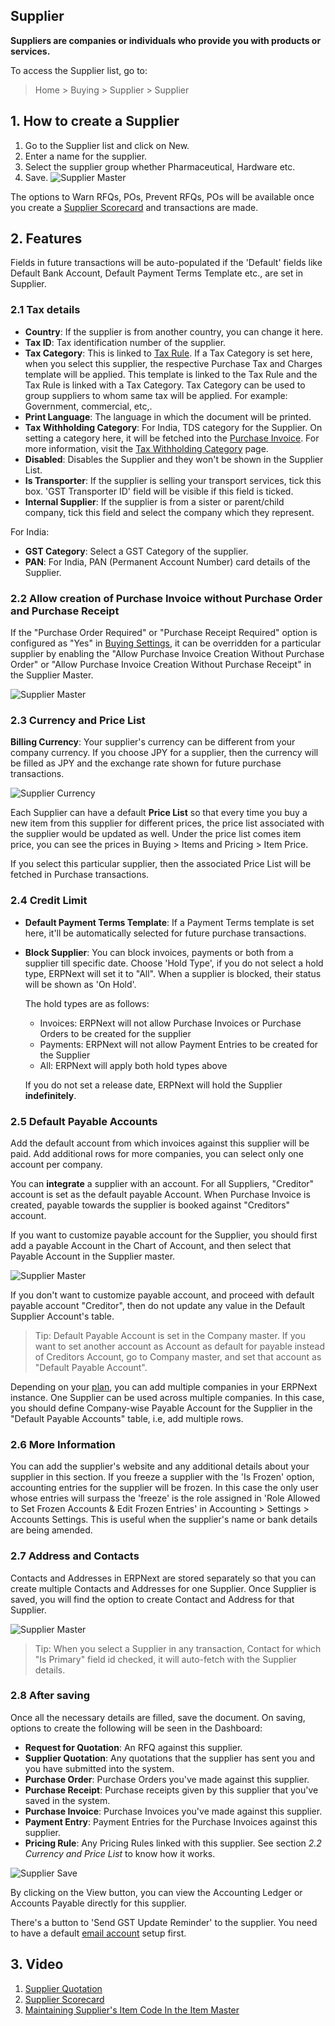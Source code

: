 ## Supplier

**Suppliers are companies or individuals who provide you with products or services.**

To access the Supplier list, go to:

> Home > Buying > Supplier > Supplier

## 1\. How to create a Supplier

1.  Go to the Supplier list and click on New.
2.  Enter a name for the supplier.
3.  Select the supplier group whether Pharmaceutical, Hardware etc.
4.  Save. ![Supplier Master](https://docs.erpnext.com/files/supplier-master.png)

The options to Warn RFQs, POs, Prevent RFQs, POs will be available once you create a [Supplier Scorecard](https://docs.erpnext.com/docs/v13/user/manual/en/buying/supplier-scorecard) and transactions are made.

## 2\. Features

Fields in future transactions will be auto-populated if the 'Default' fields like Default Bank Account, Default Payment Terms Template etc., are set in Supplier.

### 2.1 Tax details

*   **Country**: If the supplier is from another country, you can change it here.
*   **Tax ID**: Tax identification number of the supplier.
*   **Tax Category**: This is linked to [Tax Rule](https://docs.erpnext.com/docs/v13/user/manual/en/accounts/tax-rule). If a Tax Category is set here, when you select this supplier, the respective Purchase Tax and Charges template will be applied. This template is linked to the Tax Rule and the Tax Rule is linked with a Tax Category. Tax Category can be used to group suppliers to whom same tax will be applied. For example: Government, commercial, etc,.
*   **Print Language**: The language in which the document will be printed.
*   **Tax Withholding Category**: For India, TDS category for the Supplier. On setting a category here, it will be fetched into the [Purchase Invoice](https://docs.erpnext.com/docs/v13/user/manual/en/accounts/purchase-invoice). For more information, visit the [Tax Withholding Category](https://docs.erpnext.com/docs/v13/user/manual/en/accounts/tax-withholding-category) page.
*   **Disabled**: Disables the Supplier and they won't be shown in the Supplier List.
*   **Is Transporter**: If the supplier is selling your transport services, tick this box. 'GST Transporter ID' field will be visible if this field is ticked.
*   **Internal Supplier**: If the supplier is from a sister or parent/child company, tick this field and select the company which they represent.

For India:

*   **GST Category**: Select a GST Category of the supplier.
*   **PAN**: For India, PAN (Permanent Account Number) card details of the Supplier.

### 2.2 Allow creation of Purchase Invoice without Purchase Order and Purchase Receipt

If the "Purchase Order Required" or "Purchase Receipt Required" option is configured as "Yes" in [Buying Settings](https://docs.erpnext.com/docs/v13/user/manual/en/buying/buying-settings), it can be overridden for a particular supplier by enabling the "Allow Purchase Invoice Creation Without Purchase Order" or "Allow Purchase Invoice Creation Without Purchase Receipt" in the Supplier Master.

![Supplier Master](https://docs.erpnext.com/files/supplier-po-pr-required.png)

### 2.3 Currency and Price List

**Billing Currency**: Your supplier's currency can be different from your company currency. If you choose JPY for a supplier, then the currency will be filled as JPY and the exchange rate shown for future purchase transactions.

![Supplier Currency](https://docs.erpnext.com/files/supplier-currency.gif)

Each Supplier can have a default **Price List** so that every time you buy a new item from this supplier for different prices, the price list associated with the supplier would be updated as well. Under the price list comes item price, you can see the prices in Buying > Items and Pricing > Item Price.

If you select this particular supplier, then the associated Price List will be fetched in Purchase transactions.

### 2.4 Credit Limit

*   **Default Payment Terms Template**: If a Payment Terms template is set here, it'll be automatically selected for future purchase transactions.
*   **Block Supplier**: You can block invoices, payments or both from a supplier till specific date. Choose 'Hold Type', if you do not select a hold type, ERPNext will set it to "All". When a supplier is blocked, their status will be shown as 'On Hold'.
    
    The hold types are as follows:
    
    *   Invoices: ERPNext will not allow Purchase Invoices or Purchase Orders to be created for the supplier
    *   Payments: ERPNext will not allow Payment Entries to be created for the Supplier
    *   All: ERPNext will apply both hold types above
    
    If you do not set a release date, ERPNext will hold the Supplier **indefinitely**.
    

### 2.5 Default Payable Accounts

Add the default account from which invoices against this supplier will be paid. Add additional rows for more companies, you can select only one account per company.

You can **integrate** a supplier with an account. For all Suppliers, "Creditor" account is set as the default payable Account. When Purchase Invoice is created, payable towards the supplier is booked against "Creditors" account.

If you want to customize payable account for the Supplier, you should first add a payable Account in the Chart of Account, and then select that Payable Account in the Supplier master.

![Supplier Master](https://docs.erpnext.com/files/supplier-payable-account.png)

If you don't want to customize payable account, and proceed with default payable account "Creditor", then do not update any value in the Default Supplier Account's table.

> Tip: Default Payable Account is set in the Company master. If you want to set another account as Account as default for payable instead of Creditors Account, go to Company master, and set that account as "Default Payable Account".

Depending on your [plan](https://erpnext.com/pricing), you can add multiple companies in your ERPNext instance. One Supplier can be used across multiple companies. In this case, you should define Company-wise Payable Account for the Supplier in the "Default Payable Accounts" table, i.e, add multiple rows.

### 2.6 More Information

You can add the supplier's website and any additional details about your supplier in this section. If you freeze a supplier with the 'Is Frozen' option, accounting entries for the supplier will be frozen. In this case the only user whose entries will surpass the 'freeze' is the role assigned in 'Role Allowed to Set Frozen Accounts & Edit Frozen Entries' in Accounting > Settings > Accounts Settings. This is useful when the supplier's name or bank details are being amended.

### 2.7 Address and Contacts

Contacts and Addresses in ERPNext are stored separately so that you can create multiple Contacts and Addresses for one Supplier. Once Supplier is saved, you will find the option to create Contact and Address for that Supplier.

![Supplier Master](https://docs.erpnext.com/files/supplier-new-address-contact.png)

> Tip: When you select a Supplier in any transaction, Contact for which "Is Primary" field id checked, it will auto-fetch with the Supplier details.

### 2.8 After saving

Once all the necessary details are filled, save the document. On saving, options to create the following will be seen in the Dashboard:

*   **Request for Quotation**: An RFQ against this supplier.
*   **Supplier Quotation**: Any quotations that the supplier has sent you and you have submitted into the system.
*   **Purchase Order**: Purchase Orders you've made against this supplier.
*   **Purchase Receipt**: Purchase receipts given by this supplier that you've saved in the system.
*   **Purchase Invoice**: Purchase Invoices you've made against this supplier.
*   **Payment Entry**: Payment Entries for the Purchase Invoices against this supplier.
*   **Pricing Rule**: Any Pricing Rules linked with this supplier. See section _2.2 Currency and Price List_ to know how it works.

![Supplier Save](https://docs.erpnext.com/files/supplier-save.png)

By clicking on the View button, you can view the Accounting Ledger or Accounts Payable directly for this supplier.

There's a button to 'Send GST Update Reminder' to the supplier. You need to have a default [email account](https://docs.erpnext.com/docs/v13/user/manual/en/setting-up/email/email-account) setup first.

## 3\. Video

1.  [Supplier Quotation](https://docs.erpnext.com/docs/v13/user/manual/en/buying/supplier-quotation)
2.  [Supplier Scorecard](https://docs.erpnext.com/docs/v13/user/manual/en/buying/supplier-scorecard)
3.  [Maintaining Supplier's Item Code In the Item Master](https://docs.erpnext.com/docs/v13/user/manual/en/buying/articles/maintaining-suppliers-part-no-in-item)